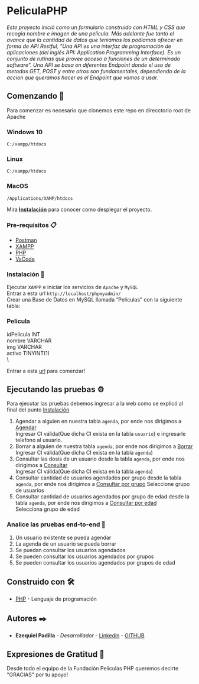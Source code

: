 # PeliculaPHP

_Este proyecto inició como un formulario construido con HTML y CSS que recogia nombre e imagen de una pelicula. Más adelante fue tanto el avance que la cantidad de datos que teniamos los podiamos ofrecer en forma de API Restful, "Una API es una interfaz de programación de aplicaciones (del inglés API: Application Programming Interface). Es un conjunto de rutinas que provee acceso a funciones de un determinado software". Una API se basa en diferentes Endpoint donde el uso de metodos GET, POST y entre otros son fundamentales, dependiendo de la accion que queramos hacer es el Endpoint que vamos a usar._

## Comenzando 🚀

Para comenzar es necesario que clonemos este repo en direcctorio root de Apache
### Windows 10
`C:/xampp/htdocs`
### Linux
`C:/xampp/htdocs`
### MacOS
`/Applications/XAMP/htdocs`

Mira **[Instalación](https://github.com/Ezequiel-Padilla/PeliculasPHP.git#instalación-)** para conocer como desplegar el proyecto.


### Pre-requisitos 📋

* [Postman](https://www.postman.com/)
* [XAMPP](https://www.apachefriends.org/es/index.html)
* [PHP](https://www.php.net/downloads)
* [VsCode](https://code.visualstudio.com)

### Instalación 🔧

Ejecutar `XAMPP` e iniciar los servicios de `Apache` y `MySQL`\
Entrar a esta url `http://localhost/phpmyadmin/`\
Crear una Base de Datos en MySQL llamada “Peliculas” con la siguiente
tabla:

### Pelicula
  idPelicula INT\
  nombre VARCHAR\
  img VARCHAR\
  activo TINYINT(1)\
  \

Entrar a esta [url](http://localhost/PeliculasPHP/) para comenzar!

## Ejecutando las pruebas ⚙️

Para ejecutar las pruebas debemos ingresar a la web como se explicó al final del punto [Instalación](https://github.com/DosSantosBrunoo/agenda_covid/blob/README/README.md#instalación-)
1. Agendar a alguien en nuestra tabla `agenda`, por ende nos dirigimos a [Agendar](http://localhost/agenda_covid/view/agendarme.php)\
Ingresar CI válida(Que dicha CI exista en la tabla `usuario`) e ingresarle telefono al usuario.
2. Borrar a alguien de nuestra tabla `agenda`, por ende nos dirigimos a [Borrar](http://localhost/agenda_covid/view/borrar.php)\
Ingresar CI válida(Que dicha CI exista en la tabla `agenda`)
3. Consultar las dosis de un usuario desde la tabla `agenda`, por ende nos dirigimos a [Consultar](http://localhost/agenda_covid/view/consultar_1.php)\
Ingresar CI válida(Que dicha CI exista en la tabla `agenda`)
4. Consultar cantidad de usuarios agendados por grupo desde la tabla `agenda`, por ende nos dirigimos a [Consultar por grupo](http://localhost/agenda_covid/view/consultar_2.php)
Seleccione grupo de usuarios
5. Consultar cantidad de usuarios agendados por grupo de edad desde la tabla `agenda`, por ende nos dirigimos a [Consultar por edad](http://localhost/agenda_covid/view/consultar_3.php)\
Selecciona grupo de edad

### Analice las pruebas end-to-end 🔩

1. Un usuario existente se pueda agendar
2. La agenda de un usuario se pueda borrar
3. Se puedan consultar los usuarios agendados
4. Se pueden consultar los usuarios agendados por grupos
5. Se pueden consultar los usuarios agendados por grupos de edad

## Construido con 🛠️

* [PHP](https://www.php.net) - Lenguaje de programación

## Autores ✒️

* **Ezequiel Padilla** - *Desarrollador* - [Linkedin](https://www.linkedin.com/in/ezequiel-padilla-46804a193/) - [GITHUB](https://github.com/Ezequiel-Padilla)

## Expresiones de Gratitud 🎁

Desde todo el equipo de la Fundación Peliculas PHP queremos decirte "GRACIAS" por tu apoyo!
